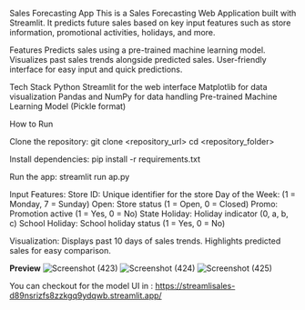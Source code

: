 ﻿Sales Forecasting App
This is a Sales Forecasting Web Application built with Streamlit. It predicts future sales based on key input features such as store information, promotional activities, holidays, and more.

Features
Predicts sales using a pre-trained machine learning model.
Visualizes past sales trends alongside predicted sales.
User-friendly interface for easy input and quick predictions.

Tech Stack
Python
Streamlit for the web interface
Matplotlib for data visualization
Pandas and NumPy for data handling
Pre-trained Machine Learning Model (Pickle format)

How to Run

Clone the repository:
git clone <repository_url>
cd <repository_folder>

Install dependencies:
pip install -r requirements.txt

Run the app:
streamlit run ap.py

Input Features:
Store ID: Unique identifier for the store
Day of the Week: (1 = Monday, 7 = Sunday)
Open: Store status (1 = Open, 0 = Closed)
Promo: Promotion active (1 = Yes, 0 = No)
State Holiday: Holiday indicator (0, a, b, c)
School Holiday: School holiday status (1 = Yes, 0 = No)

Visualization:
Displays past 10 days of sales trends.
Highlights predicted sales for easy comparison.

**Preview**
![Screenshot (423)](https://github.com/user-attachments/assets/5b4a9e0a-b08b-4983-bfc6-3930b74e5a54)
![Screenshot (424)](https://github.com/user-attachments/assets/660beb4e-6ad4-40e8-8609-46eb993a288a)
![Screenshot (425)](https://github.com/user-attachments/assets/cd981059-22a6-4e9a-83cd-2c524558ff45)


You can checkout for the model UI in : https://streamlisales-d89nsrizfs8zzkgq9ydqwb.streamlit.app/
